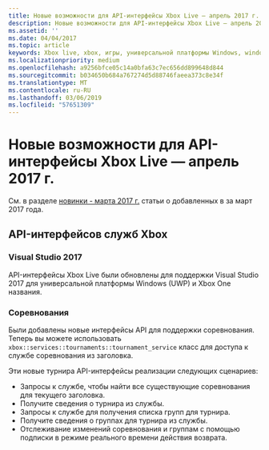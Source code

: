 ```yaml
---
title: Новые возможности для API-интерфейсы Xbox Live — апрель 2017 г.
description: Новые возможности для API-интерфейсы Xbox Live — апрель 2017 г.
ms.assetid: ''
ms.date: 04/04/2017
ms.topic: article
keywords: Xbox live, xbox, игры, универсальной платформы Windows, windows 10, xbox, один, решают, соревнования
ms.localizationpriority: medium
ms.openlocfilehash: a9256bfce05c14a0bfa63c7ec656dd899648d844
ms.sourcegitcommit: b034650b684a767274d5d88746faeea373c8e34f
ms.translationtype: MT
ms.contentlocale: ru-RU
ms.lasthandoff: 03/06/2019
ms.locfileid: "57651309"
---
```

# <a name="whats-new-for-the-xbox-live-apis---april-2017"></a>Новые возможности для API-интерфейсы Xbox Live — апрель 2017 г.

См. в разделе [новинки - марта 2017 г.](1703-whats-new.md) статьи о добавленных в за март 2017 года.

## <a name="xbox-services-apis"></a>API-интерфейсов служб Xbox

### <a name="visual-studio-2017"></a>Visual Studio 2017

API-интерфейсы Xbox Live были обновлены для поддержки Visual Studio 2017 для универсальной платформы Windows (UWP) и Xbox One названия.

### <a name="tournaments"></a>Соревнования

Были добавлены новые интерфейсы API для поддержки соревнования. Теперь вы можете использовать `xbox::services::tournaments::tournament_service` класс для доступа к службе соревнования из заголовка.

Эти новые турнира API-интерфейсы реализации следующих сценариев:

* Запросы к службе, чтобы найти все существующие соревнования для текущего заголовка.
* Получите сведения о турнира из службы.
* Запросы к службе для получения списка групп для турнира.
* Получите сведения о группах для турнира из службы.
* Отслеживание изменений соревнования и группам с помощью подписки в режиме реального времени действия возврата.

